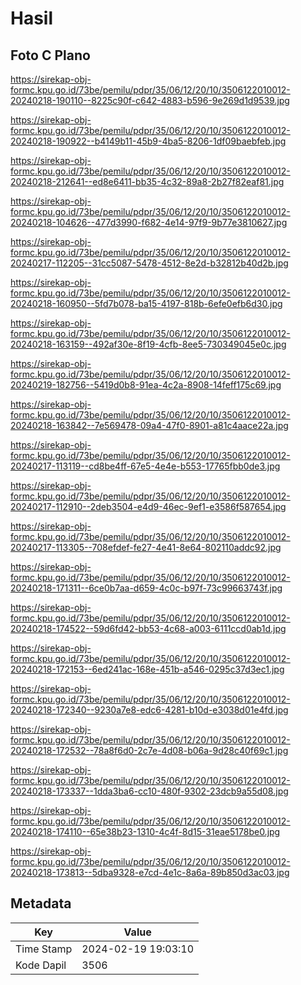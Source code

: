 # Hasil

## Foto C Plano

https://sirekap-obj-formc.kpu.go.id/73be/pemilu/pdpr/35/06/12/20/10/3506122010012-20240218-190110--8225c90f-c642-4883-b596-9e269d1d9539.jpg

https://sirekap-obj-formc.kpu.go.id/73be/pemilu/pdpr/35/06/12/20/10/3506122010012-20240218-190922--b4149b11-45b9-4ba5-8206-1df09baebfeb.jpg

https://sirekap-obj-formc.kpu.go.id/73be/pemilu/pdpr/35/06/12/20/10/3506122010012-20240218-212641--ed8e6411-bb35-4c32-89a8-2b27f82eaf81.jpg

https://sirekap-obj-formc.kpu.go.id/73be/pemilu/pdpr/35/06/12/20/10/3506122010012-20240218-104626--477d3990-f682-4e14-97f9-9b77e3810627.jpg

https://sirekap-obj-formc.kpu.go.id/73be/pemilu/pdpr/35/06/12/20/10/3506122010012-20240217-112205--31cc5087-5478-4512-8e2d-b32812b40d2b.jpg

https://sirekap-obj-formc.kpu.go.id/73be/pemilu/pdpr/35/06/12/20/10/3506122010012-20240218-160950--5fd7b078-ba15-4197-818b-6efe0efb6d30.jpg

https://sirekap-obj-formc.kpu.go.id/73be/pemilu/pdpr/35/06/12/20/10/3506122010012-20240218-163159--492af30e-8f19-4cfb-8ee5-730349045e0c.jpg

https://sirekap-obj-formc.kpu.go.id/73be/pemilu/pdpr/35/06/12/20/10/3506122010012-20240219-182756--5419d0b8-91ea-4c2a-8908-14feff175c69.jpg

https://sirekap-obj-formc.kpu.go.id/73be/pemilu/pdpr/35/06/12/20/10/3506122010012-20240218-163842--7e569478-09a4-47f0-8901-a81c4aace22a.jpg

https://sirekap-obj-formc.kpu.go.id/73be/pemilu/pdpr/35/06/12/20/10/3506122010012-20240217-113119--cd8be4ff-67e5-4e4e-b553-17765fbb0de3.jpg

https://sirekap-obj-formc.kpu.go.id/73be/pemilu/pdpr/35/06/12/20/10/3506122010012-20240217-112910--2deb3504-e4d9-46ec-9ef1-e3586f587654.jpg

https://sirekap-obj-formc.kpu.go.id/73be/pemilu/pdpr/35/06/12/20/10/3506122010012-20240217-113305--708efdef-fe27-4e41-8e64-802110addc92.jpg

https://sirekap-obj-formc.kpu.go.id/73be/pemilu/pdpr/35/06/12/20/10/3506122010012-20240218-171311--6ce0b7aa-d659-4c0c-b97f-73c99663743f.jpg

https://sirekap-obj-formc.kpu.go.id/73be/pemilu/pdpr/35/06/12/20/10/3506122010012-20240218-174522--59d6fd42-bb53-4c68-a003-6111ccd0ab1d.jpg

https://sirekap-obj-formc.kpu.go.id/73be/pemilu/pdpr/35/06/12/20/10/3506122010012-20240218-172153--6ed241ac-168e-451b-a546-0295c37d3ec1.jpg

https://sirekap-obj-formc.kpu.go.id/73be/pemilu/pdpr/35/06/12/20/10/3506122010012-20240218-172340--9230a7e8-edc6-4281-b10d-e3038d01e4fd.jpg

https://sirekap-obj-formc.kpu.go.id/73be/pemilu/pdpr/35/06/12/20/10/3506122010012-20240218-172532--78a8f6d0-2c7e-4d08-b06a-9d28c40f69c1.jpg

https://sirekap-obj-formc.kpu.go.id/73be/pemilu/pdpr/35/06/12/20/10/3506122010012-20240218-173337--1dda3ba6-cc10-480f-9302-23dcb9a55d08.jpg

https://sirekap-obj-formc.kpu.go.id/73be/pemilu/pdpr/35/06/12/20/10/3506122010012-20240218-174110--65e38b23-1310-4c4f-8d15-31eae5178be0.jpg

https://sirekap-obj-formc.kpu.go.id/73be/pemilu/pdpr/35/06/12/20/10/3506122010012-20240218-173813--5dba9328-e7cd-4e1c-8a6a-89b850d3ac03.jpg


## Metadata

| Key        | Value               |
| ---------- | ------------------- |
| Time Stamp | 2024-02-19 19:03:10 |
| Kode Dapil | 3506                |



